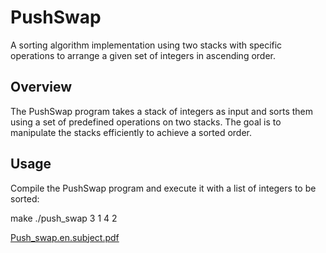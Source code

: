 # PushSwap

A sorting algorithm implementation using two stacks with specific operations to arrange a given set of integers in ascending order.

## Overview

The PushSwap program takes a stack of integers as input and sorts them using a set of predefined operations on two stacks. The goal is to manipulate the stacks efficiently to achieve a sorted order.

## Usage

Compile the PushSwap program and execute it with a list of integers to be sorted:

make
./push_swap 3 1 4 2

[Push_swap.en.subject.pdf](https://github.com/AK7iwi/Push_swap/files/14182106/Push_swap.en.subject.pdf)
